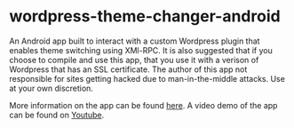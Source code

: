 wordpress-theme-changer-android
===============================

An Android app built to interact with a custom Wordpress plugin that enables theme switching using XMl-RPC.  It is also suggested that if you choose to compile and use this app, that you use it with a verison of Wordpress that has an SSL certificate.  The author of this app not responsible for sites getting hacked due to man-in-the-middle attacks.  Use at your own discretion.

More information on the app can be found [here](http://blog.dailyinvention.com/changing-your-wordpress-theme-using-xml-rpc-part-iii/).
A video demo of the app can be found on [Youtube](https://www.youtube.com/watch?v=Vh9lnObM5-w).

